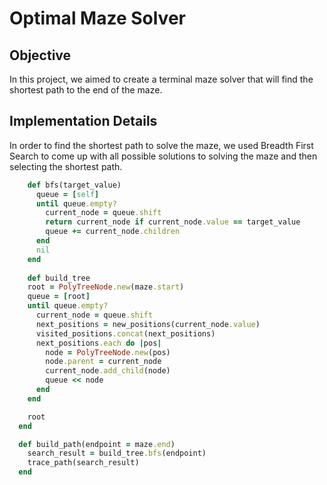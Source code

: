 # Optimal Maze Solver

## Objective

In this project, we aimed to create a terminal maze solver that will find the shortest path to the end of the maze.

## Implementation Details

In order to find the shortest path to solve the maze, we used Breadth First Search to come up with all possible solutions to solving the maze and then selecting the shortest path.

```ruby
    def bfs(target_value)
      queue = [self]
      until queue.empty?
        current_node = queue.shift
        return current_node if current_node.value == target_value
        queue += current_node.children
      end
      nil
    end
  
    def build_tree
    root = PolyTreeNode.new(maze.start)
    queue = [root]
    until queue.empty?
      current_node = queue.shift
      next_positions = new_positions(current_node.value)
      visited_positions.concat(next_positions)
      next_positions.each do |pos|
        node = PolyTreeNode.new(pos)
        node.parent = current_node
        current_node.add_child(node)
        queue << node
      end
    end

    root
  end

  def build_path(endpoint = maze.end)
    search_result = build_tree.bfs(endpoint)
    trace_path(search_result)
  end
```
